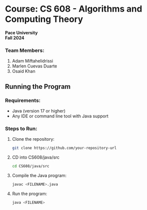 # Course: CS 608 - Algorithms and Computing Theory

**Pace University**  
**Fall 2024**

### Team Members:

1. Adam Miftahelidrissi
2. Marlen Cuevas Duarte
3. Osaid Khan

## Running the Program

### Requirements:

- Java (version 17 or higher)
- Any IDE or command line tool with Java support

### Steps to Run:

1. Clone the repository:

   ```bash
   git clone https://github.com/your-repository-url
   ```

2. CD into CS608/java/src

   ```bash
   cd CS608/java/src
   ```

3. Compile the Java program:

   ```bash
   javac <FILENAME>.java
   ```

4. Run the program:

   ```bash
   java <FILENAME>
   ```
